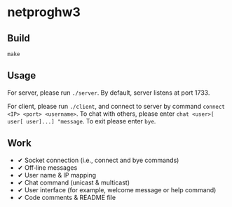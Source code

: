 netproghw3
========================================================

## Build

`make`

## Usage

For server, please run `./server`. By default, server listens at
port 1733.

For client, please run `./client`, and connect to server by command
`connect <IP> <port> <username>`. To chat with others, please enter
`chat <user>[ user[ user]...] "message`. To exit please enter `bye`.


## Work

* ✔ Socket connection (i.e., connect and bye commands)
* ✔ Off‐line messages
* ✔ User name & IP mapping
* ✔ Chat command (unicast & multicast)
* ✔ User interface (for example, welcome message or help command)
* ✔ Code comments & README file

